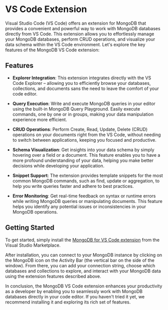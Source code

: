 # VS Code Extension

Visual Studio Code (VS Code) offers an extension for MongoDB that provides a convenient and powerful way to work with MongoDB databases directly from VS Code. This extension allows you to effortlessly manage your MongoDB databases, perform CRUD operations, and visualize your data schema within the VS Code environment. Let's explore the key features of the MongoDB VS Code extension:

## Features

- **Explorer Integration**: This extension integrates directly with the VS Code Explorer – allowing you to efficiently browse your databases, collections, and documents sans the need to leave the comfort of your code editor.

- **Query Execution**: Write and execute MongoDB queries in your editor using the built-in MongoDB Query Playground. Easily execute commands, one by one or in groups, making your data manipulation experience more efficient.

- **CRUD Operations**: Perform Create, Read, Update, Delete (CRUD) operations on your documents right from the VS Code, without needing to switch between applications, keeping you focused and productive.

- **Schema Visualization**: Get insights into your data schema by simply hovering over a field or a document. This feature enables you to have a more profound understanding of your data, helping you make better decisions while developing your application.

- **Snippet Support**: The extension provides template snippets for the most common MongoDB commands, such as find, update or aggregation, to help you write queries faster and adhere to best practices.

- **Error Monitoring**: Get real-time feedback on syntax or runtime errors while writing MongoDB queries or manipulating documents. This feature helps you identify any potential issues or inconsistencies in your MongoDB operations.

## Getting Started

To get started, simply install the [MongoDB for VS Code extension](https://marketplace.visualstudio.com/items?itemName=mongodb.mongodb-vscode) from the Visual Studio Marketplace.

After installation, you can connect to your MongoDB instance by clicking on the MongoDB icon on the Activity Bar (the vertical bar on the side of the window). From there, you can add your connection string, choose which databases and collections to explore, and interact with your MongoDB data using the extension features described above.

In conclusion, the MongoDB VS Code extension enhances your productivity as a developer by enabling you to seamlessly work with MongoDB databases directly in your code editor. If you haven't tried it yet, we recommend installing it and exploring its rich set of features.
